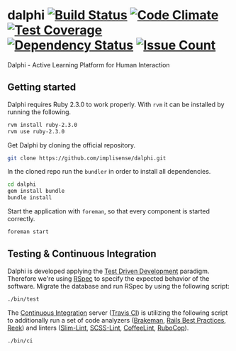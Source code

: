 # dalphi [![Build Status](https://travis-ci.org/implisense/dalphi.svg?branch=master)](https://travis-ci.org/implisense/dalphi) [![Code Climate](https://codeclimate.com/github/implisense/dalphi/badges/gpa.svg)](https://codeclimate.com/github/implisense/dalphi) [![Test Coverage](https://codeclimate.com/github/implisense/dalphi/badges/coverage.svg)](https://codeclimate.com/github/implisense/dalphi/coverage) [![Dependency Status](https://gemnasium.com/implisense/dalphi.svg)](https://gemnasium.com/implisense/dalphi) [![Issue Count](https://codeclimate.com/github/implisense/dalphi/badges/issue_count.svg)](https://codeclimate.com/github/implisense/dalphi)

Dalphi - Active Learning Platform for Human Interaction

## Getting started

Dalphi requires Ruby 2.3.0 to work properly.
With `rvm` it can be installed by running the following.

```bash
rvm install ruby-2.3.0
rvm use ruby-2.3.0
```

Get Dalphi by cloning the official repository.

```bash
git clone https://github.com/implisense/dalphi.git
```

In the cloned repo run the `bundler` in order to install all dependencies.

```bash
cd dalphi
gem install bundle
bundle install
```

Start the application with `foreman`, so that every component is started correctly.

```bash
foreman start
```

## Testing & Continuous Integration

Dalphi is developed applying the [Test Driven Development](https://en.wikipedia.org/wiki/Test-driven_development) paradigm. Therefore we're using [RSpec](https://en.wikipedia.org/wiki/RSpec) to specify the expected behavior of the software. Migrate the database and run RSpec by using the following script:

```bash
./bin/test
```

The [Continuous Integration](https://en.wikipedia.org/wiki/Continuous_integration) server ([Travis CI](https://travis-ci.org/)) is utilizing the following script to additionally run a set of code analyzers ([Brakeman](http://brakemanscanner.org/), [Rails Best Practices](http://rails-bestpractices.com/), [Reek](https://github.com/troessner/reek)) and linters ([Slim-Lint](https://github.com/sds/slim-lint), [SCSS-Lint](https://github.com/brigade/scss-lint), [CoffeeLint](http://www.coffeelint.org/), [RuboCop](https://github.com/bbatsov/rubocop)).

```bash
./bin/ci
```

